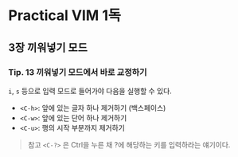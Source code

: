 # Practical VIM 1독

## 3장 끼워넣기 모드

### Tip. 13 끼워넣기 모드에서 바로 교정하기

`i`, `s` 등으로 입력 모드로 들어가야 다음을 실행할 수 있다.

* `<C-h>`: 앞에 있는 글자 하나 제거하기 (백스페이스)
* `<C-w>`: 앞에 있는 단어 하나 제거하기
* `<C-u>`: 행의 시작 부분까지 제거하기

> 참고
> `<C-?>` 은 Ctrl을 누른 채 ?에 해당하는 키를 입력하라는 얘기이다.